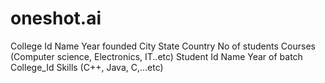 # oneshot.ai
College
Id
Name
Year founded
City
State
Country
No of students
Courses  (Computer science, Electronics, IT..etc)
Student
Id
Name
Year of batch
College_Id
Skills (C++, Java, C,...etc)



